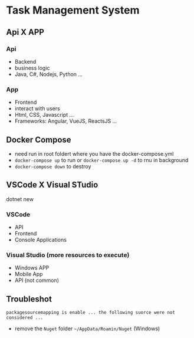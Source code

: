 # Task Management System

## Api X APP

### Api
- Backend
- business logic
- Java, C#, Nodejs, Python ...

### App
- Frontend
- interact with users 
- Html, CSS, Javascript ...
- Frameworks: Angular, VueJS, ReactsJS ...

## Docker Compose

- need run in root foldert where you have the docker-compose.yml
- `docker-compose up` to run or `docker-compose up -d` to rnu in background
- `docker-compose down` to destroy 

## VSCode X Visual STudio
dotnet new 
### VSCode
- API
- Frontend
- Console Applications

### Visual Studio (more resources to execute)
- Windows APP
- Mobile App
- API (not common)


## Troubleshot 

`packagesourcemapping is enable ... the following suorce were not considered ... `

- remove the `Nuget` folder `~/AppData/Roamin/Nuget` (Windows)